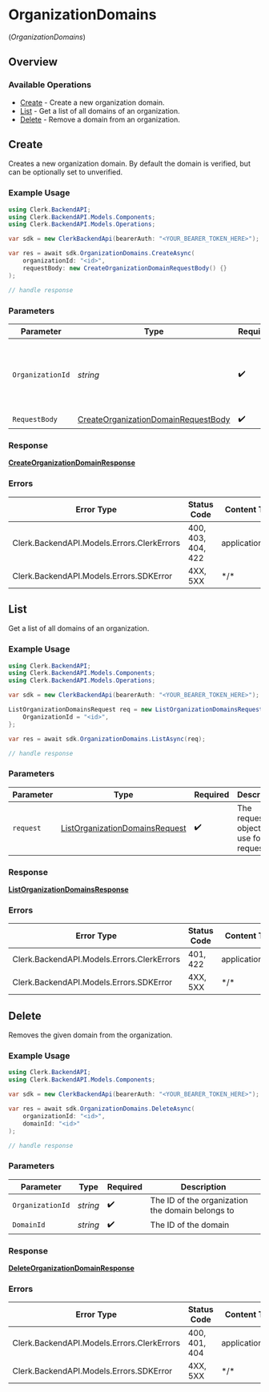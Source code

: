 # OrganizationDomains
(*OrganizationDomains*)

## Overview

### Available Operations

* [Create](#create) - Create a new organization domain.
* [List](#list) - Get a list of all domains of an organization.
* [Delete](#delete) - Remove a domain from an organization.

## Create

Creates a new organization domain. By default the domain is verified, but can be optionally set to unverified.

### Example Usage

```csharp
using Clerk.BackendAPI;
using Clerk.BackendAPI.Models.Components;
using Clerk.BackendAPI.Models.Operations;

var sdk = new ClerkBackendApi(bearerAuth: "<YOUR_BEARER_TOKEN_HERE>");

var res = await sdk.OrganizationDomains.CreateAsync(
    organizationId: "<id>",
    requestBody: new CreateOrganizationDomainRequestBody() {}
);

// handle response
```

### Parameters

| Parameter                                                                                             | Type                                                                                                  | Required                                                                                              | Description                                                                                           |
| ----------------------------------------------------------------------------------------------------- | ----------------------------------------------------------------------------------------------------- | ----------------------------------------------------------------------------------------------------- | ----------------------------------------------------------------------------------------------------- |
| `OrganizationId`                                                                                      | *string*                                                                                              | :heavy_check_mark:                                                                                    | The ID of the organization where the new domain will be created.                                      |
| `RequestBody`                                                                                         | [CreateOrganizationDomainRequestBody](../../Models/Operations/CreateOrganizationDomainRequestBody.md) | :heavy_check_mark:                                                                                    | N/A                                                                                                   |

### Response

**[CreateOrganizationDomainResponse](../../Models/Operations/CreateOrganizationDomainResponse.md)**

### Errors

| Error Type                                 | Status Code                                | Content Type                               |
| ------------------------------------------ | ------------------------------------------ | ------------------------------------------ |
| Clerk.BackendAPI.Models.Errors.ClerkErrors | 400, 403, 404, 422                         | application/json                           |
| Clerk.BackendAPI.Models.Errors.SDKError    | 4XX, 5XX                                   | \*/\*                                      |

## List

Get a list of all domains of an organization.

### Example Usage

```csharp
using Clerk.BackendAPI;
using Clerk.BackendAPI.Models.Components;
using Clerk.BackendAPI.Models.Operations;

var sdk = new ClerkBackendApi(bearerAuth: "<YOUR_BEARER_TOKEN_HERE>");

ListOrganizationDomainsRequest req = new ListOrganizationDomainsRequest() {
    OrganizationId = "<id>",
};

var res = await sdk.OrganizationDomains.ListAsync(req);

// handle response
```

### Parameters

| Parameter                                                                                   | Type                                                                                        | Required                                                                                    | Description                                                                                 |
| ------------------------------------------------------------------------------------------- | ------------------------------------------------------------------------------------------- | ------------------------------------------------------------------------------------------- | ------------------------------------------------------------------------------------------- |
| `request`                                                                                   | [ListOrganizationDomainsRequest](../../Models/Operations/ListOrganizationDomainsRequest.md) | :heavy_check_mark:                                                                          | The request object to use for the request.                                                  |

### Response

**[ListOrganizationDomainsResponse](../../Models/Operations/ListOrganizationDomainsResponse.md)**

### Errors

| Error Type                                 | Status Code                                | Content Type                               |
| ------------------------------------------ | ------------------------------------------ | ------------------------------------------ |
| Clerk.BackendAPI.Models.Errors.ClerkErrors | 401, 422                                   | application/json                           |
| Clerk.BackendAPI.Models.Errors.SDKError    | 4XX, 5XX                                   | \*/\*                                      |

## Delete

Removes the given domain from the organization.

### Example Usage

```csharp
using Clerk.BackendAPI;
using Clerk.BackendAPI.Models.Components;

var sdk = new ClerkBackendApi(bearerAuth: "<YOUR_BEARER_TOKEN_HERE>");

var res = await sdk.OrganizationDomains.DeleteAsync(
    organizationId: "<id>",
    domainId: "<id>"
);

// handle response
```

### Parameters

| Parameter                                        | Type                                             | Required                                         | Description                                      |
| ------------------------------------------------ | ------------------------------------------------ | ------------------------------------------------ | ------------------------------------------------ |
| `OrganizationId`                                 | *string*                                         | :heavy_check_mark:                               | The ID of the organization the domain belongs to |
| `DomainId`                                       | *string*                                         | :heavy_check_mark:                               | The ID of the domain                             |

### Response

**[DeleteOrganizationDomainResponse](../../Models/Operations/DeleteOrganizationDomainResponse.md)**

### Errors

| Error Type                                 | Status Code                                | Content Type                               |
| ------------------------------------------ | ------------------------------------------ | ------------------------------------------ |
| Clerk.BackendAPI.Models.Errors.ClerkErrors | 400, 401, 404                              | application/json                           |
| Clerk.BackendAPI.Models.Errors.SDKError    | 4XX, 5XX                                   | \*/\*                                      |
